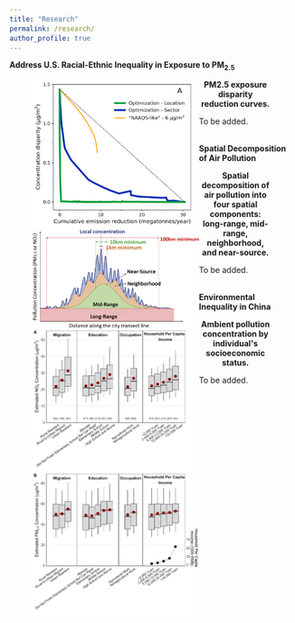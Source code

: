 ```yaml
---
title: "Research"
permalink: /research/
author_profile: true
---
```


**Address U.S. Racial-Ethnic Inequality in Exposure to PM<sub>2.5</sub>**

<figure>
<p align="left">
  <img align="left" src="/images/compare_three_approaches.png" width="295"/>
</p>

<figcaption align = "center"><b>PM2.5 exposure disparity reduction curves.</b></figcaption>

</figure>


To be added.
<br/><br/>


**Spatial Decomposition of Air Pollution**

<figure>
<p align="left" class="inline" >
  <img align="left" src="/images/spatial_decomposition.jpg" width="295"/>
</p>

<figcaption align = "center"><b>Spatial decomposition of air pollution into four spatial components: long-range, mid-range, neighborhood, and near-source.</b></figcaption>

</figure>


To be added.
<br/><br/>


**Environmental Inequality in China**

<figure>
<p align="left" class="inline" >
  <img align="left" src="/images/china_ej.png" width="295"/>
</p>

<figcaption align = "center"><b>Ambient pollution concentration by individual's socioeconomic status.</b></figcaption>

</figure>

To be added.
<br/><br/>



